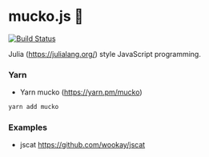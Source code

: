mucko.js 🍚
===========

[![Build Status](https://travis-ci.org/wookay/mucko.svg?branch=master)](https://travis-ci.org/wookay/mucko)

Julia (https://julialang.org/) style JavaScript programming.


### Yarn
 * Yarn mucko (https://yarn.pm/mucko)

```sh
yarn add mucko
```


### Examples
 * jscat https://github.com/wookay/jscat
